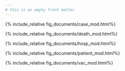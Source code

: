 ```yaml
---
# this is an empty front matter
---
```


{% include_relative fig_documents/case_mod.html%}

{% include_relative fig_documents/death_mod.html%}

{% include_relative fig_documents/hosp_mod.html%}

{% include_relative fig_documents/patient_mod.html%}

{% include_relative fig_documents/vac_mod.html%}






